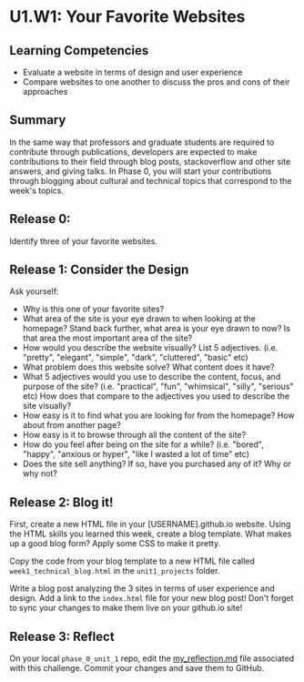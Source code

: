 # U1.W1: Your Favorite Websites


## Learning Competencies
- Evaluate a website in terms of design and user experience
- Compare websites to one another to discuss the pros and cons of their approaches

## Summary
In the same way that professors and graduate students are required to contribute through publications, developers are expected to make contributions to their field through blog posts, stackoverflow and other site answers, and giving talks. In Phase 0, you will start your contributions through blogging about cultural and technical topics that correspond to the week's topics. 

## Release 0:

Identify three of your favorite websites. 


## Release 1: Consider the Design

Ask yourself:
  * Why is this one of your favorite sites?
  * What area of the site is your eye drawn to when looking at the homepage? Stand back further, what area is your eye drawn to now? Is that area the most important area of the site?
  * How would you describe the website visually? List 5 adjectives. (i.e. "pretty", "elegant", "simple", "dark", "cluttered", "basic" etc)
  * What problem does this website solve? What content does it have?  
  * What 5 adjectives would you use to describe the content, focus, and purpose of the site? (i.e. "practical", "fun", "whimsical", "silly", "serious" etc) How does that compare to the adjectives you used to describe the site visually?
  * How easy is it to find what you are looking for from the homepage? How about from another page?
  * How easy is it to browse through all the content of the site?
  * How do you feel after being on the site for a while? (i.e. "bored", "happy", "anxious or hyper", "like I wasted a lot of time" etc)
  * Does the site sell anything? If so, have you purchased any of it? Why or why not?


## Release 2: Blog it! 

First, create a new HTML file in your [USERNAME].github.io website. Using the HTML skills you learned this week, create a blog template. What makes up a good blog form? Apply some CSS to make it pretty. 

Copy the code from your blog template to a new HTML file called `week1_technical_blog.html` in the `unit1_projects` folder. 

Write a blog post analyzing the 3 sites in terms of user experience and design.  Add a link to the `index.html` file for your new blog post! Don't forget to sync your changes to make them live on your github.io site!

## Release 3: Reflect
On your local `phase_0_unit_1` repo, edit the [my_reflection.md](./my_reflection.md) file associated with this challenge. Commit your changes and save them to GitHub. 

